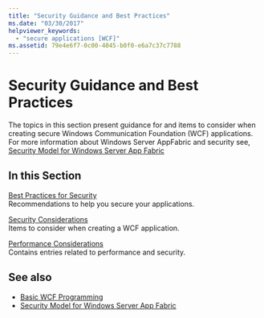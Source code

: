 ```yaml
---
title: "Security Guidance and Best Practices"
ms.date: "03/30/2017"
helpviewer_keywords: 
  - "secure applications [WCF]"
ms.assetid: 79e4e6f7-0c00-4045-b0f0-e6a7c37c7788
---
```

# Security Guidance and Best Practices
The topics in this section present guidance for and items to consider when creating secure Windows Communication Foundation (WCF) applications. For more information about Windows Server AppFabric and security see, [Security Model for Windows Server App Fabric](https://docs.microsoft.com/previous-versions/appfabric/ee677202(v=azure.10))  
  
## In this Section  
 [Best Practices for Security](../../../../docs/framework/wcf/feature-details/best-practices-for-security-in-wcf.md)  
 Recommendations to help you secure your applications.  
  
 [Security Considerations](../../../../docs/framework/wcf/feature-details/security-considerations-in-wcf.md)  
 Items to consider when creating a WCF application.  
  
 [Performance Considerations](../../../../docs/framework/wcf/feature-details/performance-considerations.md)  
 Contains entries related to performance and security.  
  
## See also

- [Basic WCF Programming](../../../../docs/framework/wcf/basic-wcf-programming.md)
- [Security Model for Windows Server App Fabric](https://docs.microsoft.com/previous-versions/appfabric/ee677202(v=azure.10))
